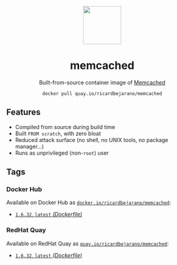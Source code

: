 <div align="center">
	<p><img src="https://em-content.zobj.net/thumbs/160/apple/325/rabbit_1f407.png" width="100px"></p>
	<h1>memcached</h1>
	<p>Built-from-source container image of <a href="https://memcached.org/">Memcached</a></p>
	<code>docker pull quay.io/ricardbejarano/memcached</code>
</div>


## Features

* Compiled from source during build time
* Built `FROM scratch`, with zero bloat
* Reduced attack surface (no shell, no UNIX tools, no package manager...)
* Runs as unprivileged (non-`root`) user


## Tags

### Docker Hub

Available on Docker Hub as [`docker.io/ricardbejarano/memcached`](https://hub.docker.com/r/ricardbejarano/memcached):

- [`1.6.32`, `latest` *(Dockerfile)*](Dockerfile)

### RedHat Quay

Available on RedHat Quay as [`quay.io/ricardbejarano/memcached`](https://quay.io/repository/ricardbejarano/memcached):

- [`1.6.32`, `latest` *(Dockerfile)*](Dockerfile)
